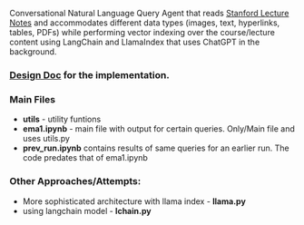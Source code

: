 <!-- # ema-take-home
EMA [take home challenge](https://docs.google.com/document/d/1J99em3zttLEwtQ9oJEOP5nVeDricSMmqE7j_ig6kVqU) -->

Conversational Natural Language Query Agent that reads [Stanford Lecture Notes](https://stanford-cs324.github.io/winter2022/lectures/) and accommodates different data types (images, text, hyperlinks, tables, PDFs) while performing vector indexing over the course/lecture content using LangChain and LlamaIndex that uses ChatGPT in the background. 

### [Design Doc](https://docs.google.com/document/d/1vRxxKQiYI0jttjN885Ij-J0IYJQMZkg46loVui3a9A4/edit?usp=sharing) for the implementation.

### Main Files
- **utils** - utility funtions
- **ema1.ipynb** - main file with output for certain queries. Only/Main file and uses utils.py
- **prev_run.ipynb** contains results of same queries for an earlier run. The code predates that of ema1.ipynb

### Other Approaches/Attempts:
- More sophisticated architecture with llama index - **llama.py**
- using langchain model - **lchain.py**
